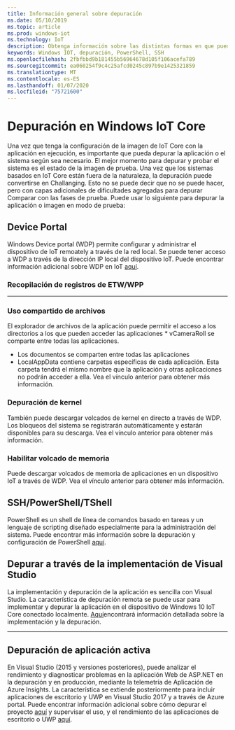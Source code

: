 ```yaml
---
title: Información general sobre depuración
ms.date: 05/10/2019
ms.topic: article
ms.prod: windows-iot
ms.technology: IoT
description: Obtenga información sobre las distintas formas en que puede depurar Windows 10 IoT Core.
keywords: Windows IOT, depuración, PowerShell, SSH
ms.openlocfilehash: 2fbfbbd9b181455b56964678d105f106acefa789
ms.sourcegitcommit: ea060254f9c4c25afcd0245c897b9e1425321859
ms.translationtype: MT
ms.contentlocale: es-ES
ms.lasthandoff: 01/07/2020
ms.locfileid: "75721600"
---
```

# <a name="debugging-on-windows-iot-core"></a>Depuración en Windows IoT Core
Una vez que tenga la configuración de la imagen de IoT Core con la aplicación en ejecución, es importante que pueda depurar la aplicación o el sistema según sea necesario. El mejor momento para depurar y probar el sistema es el estado de la imagen de prueba. Una vez que los sistemas basados en IoT Core están fuera de la naturaleza, la depuración puede convertirse en Challanging. Esto no se puede decir que no se puede hacer, pero con capas adicionales de dificultades agregadas para depurar Comparar con las fases de prueba. Puede usar lo siguiente para depurar la aplicación o imagen en modo de prueba:

## <a name="device-portal"></a>Device Portal
Windows Device portal (WDP) permite configurar y administrar el dispositivo de IoT remoately a través de la red local. Se puede tener acceso a WDP a través de la dirección IP local del dispositivo IoT. Puede encontrar información adicional sobre WDP en IoT [aquí](https://docs.microsoft.com/windows/iot-core/manage-your-device/DevicePortal).

### <a name="collecting-etw--wpp-logs"></a>Recopilación de registros de ETW/WPP 
-----

### <a name="file-sharing"></a>Uso compartido de archivos
El explorador de archivos de la aplicación puede permitir el acceso a los directorios a los que pueden acceder las aplicaciones * vCameraRoll se comparte entre todas las aplicaciones.
* Los documentos se comparten entre todas las aplicaciones
* LocalAppData contiene carpetas específicas de cada aplicación. Esta carpeta tendrá el mismo nombre que la aplicación y otras aplicaciones no podrán acceder a ella.
Vea el vínculo anterior para obtener más información.

### <a name="kernel-debug"></a>Depuración de kernel
También puede descargar volcados de kernel en directo a través de WDP. Los bloqueos del sistema se registrarán automáticamente y estarán disponibles para su descarga. Vea el vínculo anterior para obtener más información.

### <a name="enable-crash-dump"></a>Habilitar volcado de memoria
Puede descargar volcados de memoria de aplicaciones en un dispositivo IoT a través de WDP. Vea el vínculo anterior para obtener más información.

## <a name="sshpowershelltshell"></a>SSH/PowerShell/TShell
PowerShell es un shell de línea de comandos basado en tareas y un lenguaje de scripting diseñado especialmente para la administración del sistema. Puede encontrar más información sobre la depuración y configuración de PowerShell [aquí](../connect-your-device/powershell.md).

## <a name="debug-through-visual-studio-deployment"></a>Depurar a través de la implementación de Visual Studio
La implementación y depuración de la aplicación es sencilla con Visual Studio. La característica de depuración remota se puede usar para implementar y depurar la aplicación en el dispositivo de Windows 10 IoT Core conectado localmente. [Aquí](../develop-your-app/RemoteDebugging.md)encontrará información detallada sobre la implementación y la depuración.

-----
## <a name="live-app-debug"></a>Depuración de aplicación activa
En Visual Studio (2015 y versiones posteriores), puede analizar el rendimiento y diagnosticar problemas en la aplicación Web de ASP.NET en la depuración y en producción, mediante la telemetría de Aplicación de Azure Insights. La característica se extiende posteriormente para incluir aplicaciones de escritorio y UWP en Visual Studio 2017 y a través de Azure portal. Puede encontrar información adicional sobre cómo depurar el proyecto [aquí](https://docs.microsoft.com/azure/azure-monitor/app/visual-studio) y supervisar el uso, y el rendimiento de las aplicaciones de escritorio o UWP [aquí](https://docs.microsoft.com/azure/azure-monitor/app/windows-desktop).
